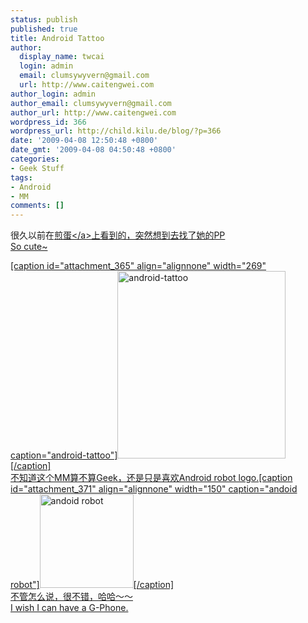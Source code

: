 ```yaml
---
status: publish
published: true
title: Android Tattoo
author:
  display_name: twcai
  login: admin
  email: clumsywyvern@gmail.com
  url: http://www.caitengwei.com
author_login: admin
author_email: clumsywyvern@gmail.com
author_url: http://www.caitengwei.com
wordpress_id: 366
wordpress_url: http://child.kilu.de/blog/?p=366
date: '2009-04-08 12:50:48 +0800'
date_gmt: '2009-04-08 04:50:48 +0800'
categories:
- Geek Stuff
tags:
- Android
- MM
comments: []
---
```

<p>很久以前在<a href="http:&#47;&#47;jandan.net">煎蛋<&#47;a>上看到的，突然想到去找了她的PP<br />
So cute~</p>
<p>[caption id="attachment_365" align="alignnone" width="269" caption="android-tattoo"]<img class="size-medium wp-image-365 " title="android-tattoo" src="http:&#47;&#47;child.kilu.de&#47;blog&#47;wp-content&#47;uploads&#47;2009&#47;04&#47;android-tattoo-269x300.jpg" alt="android-tattoo" width="269" height="300" &#47;>[&#47;caption]<br />
不知道这个MM算不算Geek，还是只是喜欢Android robot logo.[caption id="attachment_371" align="alignnone" width="150" caption="andoid robot"]<img class="size-thumbnail wp-image-371 " title="android-robot" src="http:&#47;&#47;child.kilu.de&#47;blog&#47;wp-content&#47;uploads&#47;2009&#47;04&#47;android-robot-150x150.jpg" alt="andoid robot" width="150" height="150" &#47;>[&#47;caption]<br />
不管怎么说，很不错，哈哈～～<br />
I wish I can have a G-Phone.</p>
